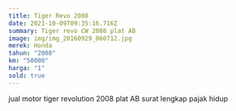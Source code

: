 ```yaml
---
title: Tiger Revo 2008
date: 2021-10-09T09:35:16.716Z
summary: Tiger revo CW 2008 plat AB
image: img/img_20160929_060712.jpg
merek: Honda
tahun: "2008"
km: "50000"
harga: "1"
sold: true
---
```

jual motor tiger revolution 2008 plat AB surat lengkap pajak hidup